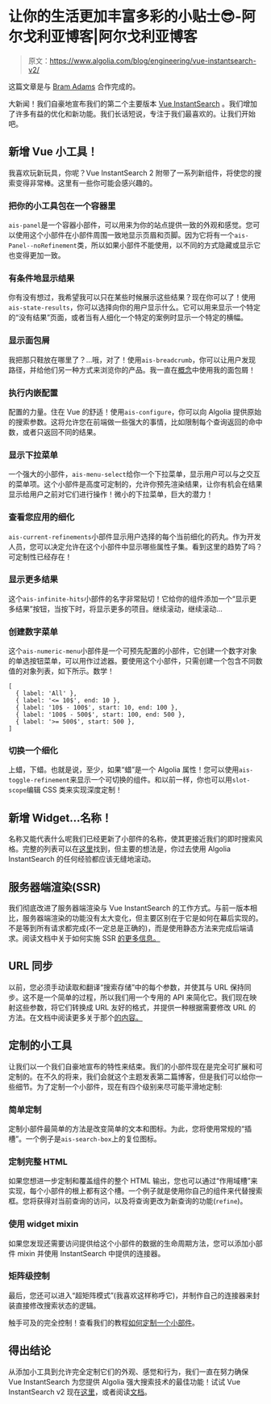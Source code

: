 # 让你的生活更加丰富多彩的小贴士😎-阿尔戈利亚博客|阿尔戈利亚博客

> 原文：<https://www.algolia.com/blog/engineering/vue-instantsearch-v2/>

这篇文章是与 [Bram Adams](https://github.com/bramses) 合作完成的。

大新闻！我们自豪地宣布我们的第二个主要版本 [Vue InstantSearch](https://www.algolia.com/doc/guides/building-search-ui/what-is-instantsearch/vue/) 。我们增加了许多有益的优化和新功能。我们长话短说，专注于我们最喜欢的。让我们开始吧。

## [](#new-vue-widgets)新增 Vue 小工具！

我喜欢玩新玩具，你呢？Vue InstantSearch 2 附带了一系列新组件，将使您的搜索变得非常棒。这里有一些你可能会感兴趣的。

### [](#wrap-your-widgets-in-a-container)把你的小工具包在一个容器里

`ais-panel`是一个容器小部件，可以用来为你的站点提供一致的外观和感觉。您可以使用这个小部件在小部件周围一致地显示页眉和页脚。因为它将有一个`ais-Panel--noRefinement`类，所以如果小部件不能使用，以不同的方式隐藏或显示它也变得更加一致。

### [](#conditionally-display-results)有条件地显示结果

你有没有想过，我希望我可以只在某些时候展示这些结果？现在你可以了！使用`ais-state-results`，你可以选择向你的用户显示什么。它可以用来显示一个特定的“没有结果”页面，或者当有人细化一个特定的案例时显示一个特定的横幅。

### [](#showing-breadcrumbs)显示面包屑

我把那只鞋放在哪里了？…哦，对了！使用`ais-breadcrumb`，你可以让用户发现路径，并给他们另一种方式来浏览你的产品。我一直在[概念](https://www.notion.so)中使用我的面包屑！

### [](#performing-inline-configuration)执行内嵌配置

配置的力量。住在 Vue 的舒适！使用`ais-configure`，你可以向 Algolia 提供原始的搜索参数。这将允许您在前端做一些强大的事情，比如限制每个查询返回的命中数，或者只返回不同的结果。

### 显示下拉菜单

一个强大的小部件，`ais-menu-select`给你一个下拉菜单，显示用户可以与之交互的菜单项。这个小部件是高度可定制的，允许你预先渲染结果，让你有机会在结果显示给用户之前对它们进行操作！微小的下拉菜单，巨大的潜力！

### [](#view-your-applied-refinements)查看您应用的细化

`ais-current-refinements`小部件显示用户选择的每个当前细化的药丸。作为开发人员，您可以决定允许在这个小部件中显示哪些属性子集。看到这里的趋势了吗？可定制性已经存在！

### [](#showing-more-results)显示更多结果

这个`ais-infinite-hits`小部件的名字非常贴切！它给你的组件添加一个“显示更多结果”按钮，当按下时，将显示更多的项目。继续滚动，继续滚动…

### 创建数字菜单

这个`ais-numeric-menu`小部件是一个可预先配置的小部件，它创建一个数字对象的单选按钮菜单，可以用作过滤器。要使用这个小部件，只需创建一个包含不同数值的对象列表，如下所示。数学！

```
[
  { label: 'All' },
  { label: '<= 10$', end: 10 },
  { label: '10$ - 100$', start: 10, end: 100 },
  { label: '100$ - 500$', start: 100, end: 500 },
  { label: '>= 500$', start: 500 },
]
```

### [](#toggling-a-refinement)切换一个细化

上蜡，下蜡。也就是说，至少，如果“蜡”是一个 Algolia 属性！您可以使用`ais-toggle-refinement`来显示一个可切换的组件。和以前一样，你也可以用`slot-scope`编辑 CSS 类来实现深度定制！

## [](#new-widget-names)新增 Widget…名称！

名称又能代表什么呢我们已经更新了小部件的名称，使其更接近我们的即时搜索风格。完整的列表可以在[这里](https://www.algolia.com/doc/guides/building-search-ui/upgrade-guides/vue/#renamed-components)找到，但主要的想法是，你过去使用 Algolia InstantSearch 的任何经验都应该无缝地滚动。

## [](#server-side-rendering-ssr)服务器端渲染(SSR)

我们彻底改进了服务器端渲染与 Vue InstantSearch 的工作方式。与前一版本相比，服务器端渲染的功能没有太大变化，但主要区别在于它是如何在幕后实现的。不是等到所有请求都完成(不一定总是正确的)，而是使用静态方法来完成后端请求。阅读文档中关于如何实施 SSR [的更多信息。](https://algolia.com/doc/guides/building-search-ui/going-further/server-side-rendering/vue/)

## [](#url-synchronization)URL 同步

以前，您必须手动读取和翻译“搜索存储”中的每个参数，并使其与 URL 保持同步。这不是一个简单的过程，所以我们用一个专用的 API 来简化它。我们现在映射这些参数，将它们转换成 URL 友好的格式，并提供一种根据需要修改 URL 的方法。在文档中阅读更多关于那个[的内容。](https://www.algolia.com/doc/guides/building-search-ui/going-further/routing-urls/vue/)

## [](#customization-of-widgets)定制的小工具

让我们以一个我们自豪地宣布的特性来结束。我们的小部件现在是完全可扩展和可定制的。在不久的将来，我们会就这个主题发表第二篇博客，但是我们可以给你一些细节。为了定制一个小部件，现在有四个级别来尽可能平滑地定制:

### [](#simple-customization)简单定制

定制小部件最简单的方法是改变简单的文本和图标。为此，您将使用常规的“插槽”。一个例子是`ais-search-box`上的复位图标。

### [](#customizing-the-complete-html)定制完整 HTML

如果您想进一步定制和覆盖组件的整个 HTML 输出，您也可以通过“作用域槽”来实现，每个小部件的根上都有这个槽。一个例子就是使用你自己的组件来代替搜索框。您将获得对当前查询的访问，以及将查询更改为新查询的功能(`refine`)。

### [](#using-the-widget-mixin)使用 widget mixin

如果您发现还需要访问提供给这个小部件的数据的生命周期方法，您可以添加小部件 mixin 并使用 InstantSearch 中提供的连接器。

### [](#matrix-level-control)矩阵级控制

最后，您还可以进入“超矩阵模式”(我喜欢这样称呼它)，并制作自己的连接器来封装直接修改搜索状态的逻辑。

触手可及的完全控制！查看我们的教程[如何定制一个小部件](https://www.algolia.com/doc/guides/building-search-ui/widgets/create-your-own-widgets/vue/)。

## [](#to-conclude)得出结论

从添加小工具到允许完全定制它们的外观、感觉和行为，我们一直在努力确保 Vue InstantSearch 为您提供 Algolia 强大搜索技术的最佳功能！试试 Vue InstantSearch v2 现在[这里](https://codesandbox.io/s/github/algolia/vue-instantsearch/tree/v2/examples/default-theme)，或者阅读[文档](https://www.algolia.com/doc/guides/building-search-ui/what-is-instantsearch/vue/)。